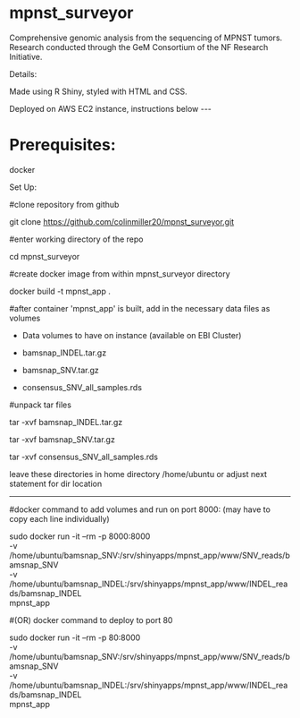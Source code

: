 # mpnst_surveyor

 Comprehensive genomic analysis from the sequencing of MPNST tumors. Research conducted through the GeM Consortium of the NF Research Initiative. 
 
 Details:
 
 Made using R Shiny, styled with HTML and CSS.
 
 Deployed on AWS EC2 instance, instructions below ---
 
 
 # Prerequisites: 
 
 docker 
 
 Set Up: 
 
 #clone repository from github 
 
 git clone https://github.com/colinmiller20/mpnst_surveyor.git
 
 #enter working directory of the repo 
 
 cd mpnst_surveyor 
 
 #create docker image from within mpnst_surveyor directory 
 
 docker build -t mpnst_app . 
 
 #after container 'mpnst_app' is built, add in the necessary data files as volumes 
 
 - Data volumes to have on instance (available on EBI Cluster) 
 
 - bamsnap_INDEL.tar.gz
 - bamsnap_SNV.tar.gz
 - consensus_SNV_all_samples.rds 
 
#unpack tar files 

 tar -xvf bamsnap_INDEL.tar.gz
 
 tar -xvf bamsnap_SNV.tar.gz
 
 tar -xvf consensus_SNV_all_samples.rds
 
 leave these directories in home directory /home/ubuntu or adjust next statement for dir location 
 
 ------------------------------------
 
 #docker command to add volumes and run on port 8000: 
 (may have to copy each line individually) 
 
sudo docker run -it –rm -p 8000:8000 \
-v /home/ubuntu/bamsnap_SNV:/srv/shinyapps/mpnst_app/www/SNV_reads/bamsnap_SNV \
-v /home/ubuntu/bamsnap_INDEL:/srv/shinyapps/mpnst_app/www/INDEL_reads/bamsnap_INDEL \
mpnst_app

#(OR) docker command to deploy to port 80

sudo docker run -it –rm -p 80:8000 \
-v /home/ubuntu/bamsnap_SNV:/srv/shinyapps/mpnst_app/www/SNV_reads/bamsnap_SNV \
-v /home/ubuntu/bamsnap_INDEL:/srv/shinyapps/mpnst_app/www/INDEL_reads/bamsnap_INDEL \
mpnst_app





 
 
 

 
 
 
